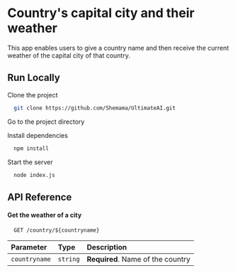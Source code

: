 
# Country's capital city and their weather

This app enables users to give a country name and then receive the current weather of the capital city of that country.



## Run Locally

Clone the project

```bash
  git clone https://github.com/Shemama/UltimateAI.git
```

Go to the project directory


Install dependencies

```bash
  npm install
```

Start the server

```bash
  node index.js
```


## API Reference

#### Get the weather of a city

```http
  GET /country/${countryname}
```

| Parameter | Type     | Description                |
| :-------- | :------- | :------------------------- |
| `countryname` | `string` | **Required**. Name of the country |





